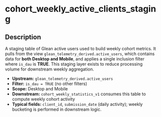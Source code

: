 # cohort_weekly_active_clients_staging

## Description

A staging table of Glean active users used to build weekly cohort metrics. It pulls from the view `glean_telemetry_derived.active_users`, which contains data for **both Desktop and Mobile**, and applies a single inclusion filter where `is_dau` is **TRUE**. This staging layer exists to reduce processing volume for downstream weekly aggregation.

* **Upstream:** `glean_telemetry_derived.active_users`
* **Filter:** `is_dau = TRUE` (no other filters)
* **Scope:** Desktop and Mobile
* **Downstream:** `cohort_weekly_statistics_v1` consumes this table to compute weekly cohort activity
* **Typical fields:** `client_id`, `submission_date` (daily activity); weekly bucketing is performed in downstream logic.
